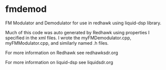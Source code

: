 # fmdemod
FM Modulator and Demodulator for use in redhawk using liquid-dsp library.  

Much of this code was auto generated by Redhawk using properties I specified in the xml files. I wrote the myFMDemodulator.cpp, myFMModulator.cpp, and similarly named .h files.

For more information on Redhawk see redhawksdr.org

For more information on liquid-dsp see liquidsdr.org
